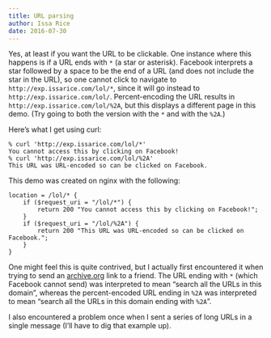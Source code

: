 ```yaml
---
title: URL parsing
author: Issa Rice
date: 2016-07-30
---
```


Yes, at least if you want the URL to be clickable. One instance where this
happens is if a URL ends with `*` (a star or asterisk). Facebook interprets a
star followed by a space to be the end of a URL (and does not include the star
in the URL), so one cannot click to navigate to `http://exp.issarice.com/lol/*`,
since it will go instead to `http://exp.issarice.com/lol/`. Percent-encoding the
URL results in `http://exp.issarice.com/lol/%2A`, but this displays a different
page in this demo. (Try going to both the version with the `*` and with the
`%2A`.)

Here’s what I get using curl:

    % curl 'http://exp.issarice.com/lol/*'
    You cannot access this by clicking on Facebook!
    % curl 'http://exp.issarice.com/lol/%2A'
    This URL was URL-encoded so can be clicked on Facebook.

This demo was created on nginx with the following:

    location = /lol/* {
        if ($request_uri = "/lol/*") {
            return 200 "You cannot access this by clicking on Facebook!";
        }
        if ($request_uri = "/lol/%2A") {
            return 200 "This URL was URL-encoded so can be clicked on Facebook.";
        }
    }

One might feel this is quite contrived, but I actually first encountered it when
trying to send an [archive.org](http://archive.org) link to a friend. The URL
ending with `*` (which Facebook cannot send) was interpreted to mean “search all
the URLs in this domain”, whereas the percent-encoded URL ending in `%2A` was
interpreted to mean “search all the URLs in this domain ending with `%2A`”.

I also encountered a problem once when I sent a series of long URLs in a single
message (I’ll have to dig that example up).
